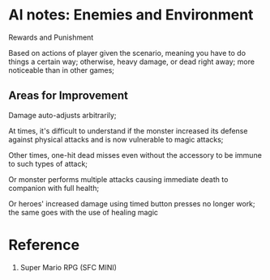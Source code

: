 # AI notes: Enemies and Environment

Rewards and Punishment

Based on actions of player given the scenario, meaning you have to do things a certain way; otherwise, heavy damage, or dead right away; more noticeable than in other games;

## Areas for Improvement

Damage auto-adjusts arbitrarily; 

At times, it's difficult to understand if the monster increased its defense against physical attacks and is now vulnerable to magic attacks;

Other times, one-hit dead misses even without the accessory to be immune to such types of attack;

Or monster performs multiple attacks causing immediate death to companion with full health;

Or heroes' increased damage using timed button presses no longer work; the same goes with the use of healing magic

# Reference

1) Super Mario RPG (SFC MINI)
